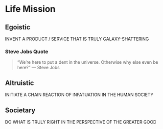 
# Life Mission

## Egoistic

INVENT A PRODUCT / SERVICE THAT IS TRULY GALAXY-SHATTERING

### Steve Jobs Quote

> “We’re here to put a dent in the universe. Otherwise why else even be here?”
> ― Steve Jobs

## Altruistic

INITIATE A CHAIN REACTION OF INFATUATION IN THE HUMAN SOCIETY

## Societary

DO WHAT IS TRULY RIGHT IN THE PERSPECTIVE OF THE GREATER GOOD
